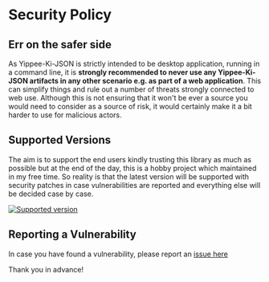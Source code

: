 # Security Policy

## Err on the safer side

As Yippee-Ki-JSON is strictly intended to be desktop application, running in a command line, it is **strongly recommended to never use any
Yippee-Ki-JSON artifacts in any other scenario e.g. as part of a web application**. This can simplify things and rule out a number of
threats strongly connected to web use. Although this is not ensuring that it won't be ever a source you would need to consider as a source
of risk, it would certainly make it a bit harder to use for malicious actors.

## Supported Versions

The aim is to support the end users kindly trusting this library as much as possible but at the end of the day, this is a hobby project
which maintained in my free time. So reality is that the latest version will be supported with security patches in case vulnerabilities are
reported and everything else will be decided case by case.

[![Supported version](https://img.shields.io/github/v/tag/nagyesta/yippee-ki-json?color=green&logo=git&label=Supported%20version&sort=semver)](https://img.shields.io/github/v/tag/nagyesta/yippee-ki-json?color=green&logo=git&label=Supported%20version&sort=semver)

## Reporting a Vulnerability

In case you have found a vulnerability, please report an [issue here](https://github.com/nagyesta/yippee-ki-json/issues)

Thank you in advance!
